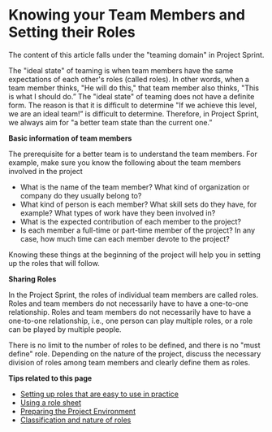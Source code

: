 # Knowing your Team Members and Setting their Roles



The content of this article falls under the "teaming domain" in Project Sprint.

The "ideal state" of teaming is when team members have the same expectations of each other's roles (called roles). In other words, when a team member thinks, "He will do this," that team member also thinks, "This is what I should do.” The "ideal state" of teaming does not have a definite form. The reason is that it is difficult to determine "If we achieve this level, we are an ideal team!” is difficult to determine. Therefore, in Project Sprint, we always aim for "a better team state than the current one.”

**Basic information of team members**

The prerequisite for a better team is to understand the team members. For example, make sure you know the following about the team members involved in the project

* What is the name of the team member? What kind of organization or company do they usually belong to?
* What kind of person is each member? What skill sets do they have, for example? What types of work have they been involved in?
* What is the expected contribution of each member to the project?
* Is each member a full-time or part-time member of the project? In any case, how much time can each member devote to the project?

Knowing these things at the beginning of the project will help you in setting up the roles that will follow.

**Sharing Roles**

In the Project Sprint, the roles of individual team members are called roles. Roles and team members do not necessarily have to have a one-to-one relationship. Roles and team members do not necessarily have to have a one-to-one relationship, i.e., one person can play multiple roles, or a role can be played by multiple people.

There is no limit to the number of roles to be defined, and there is no "must define" role. Depending on the nature of the project, discuss the necessary division of roles among team members and clearly define them as roles.

**Tips related to this page**

* [Setting up roles that are easy to use in practice](../tips/tips5-setting-up-roles-that-are-easy-to-use-in-practice.md)
* [Using a role sheet](../tips/tips6-using-a-roll-sheet.md)
* [Preparing the Project Environment](../tips/tips4-preparing-project-environments.md)
* [Classification and nature of roles](../tips/tips13-classification-and-properties-of-roles.md)
